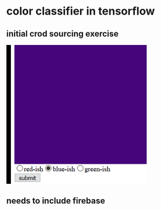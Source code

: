 # color classifier in tensorflow

## initial crod sourcing exercise
![](redraw.gif)

## needs to include firebase